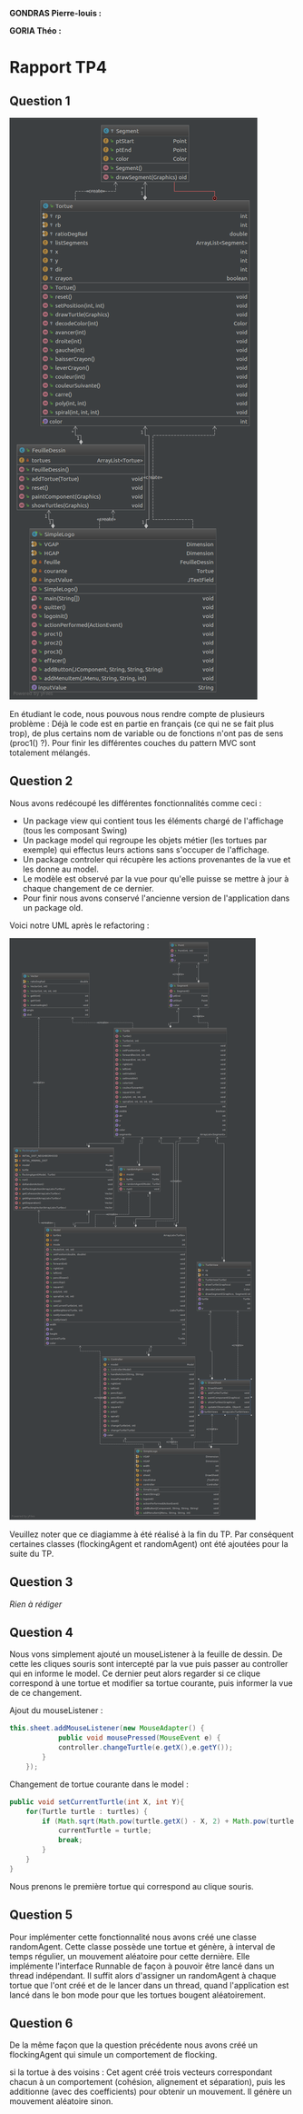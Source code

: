 **GONDRAS Pierre-louis :**

**GORIA Théo :**

# Rapport TP4

## Question 1
![first diagramme](images/first-Diagram.png)

En étudiant le code, nous pouvous nous rendre compte de plusieurs problème :
Déjà le code est en partie en français (ce qui ne se fait plus trop), de plus
certains nom de variable ou de fonctions n'ont pas de sens (proc1() ?). Pour finir les différentes
couches du pattern MVC sont totalement mélangés.

## Question 2
Nous avons redécoupé les différentes fonctionnalités comme ceci :
* Un package view qui contient tous les éléments chargé de l'affichage (tous
les composant Swing)
* Un package model qui regroupe les objets métier (les tortues par exemple)
qui effectus leurs actions sans s'occuper de l'affichage.
* Un package controler qui récupère les actions provenantes de la vue et les donne au model.
* Le modèle est observé par la vue pour qu'elle puisse se mettre à jour
à chaque changement de ce dernier.
* Pour finir nous avons conservé l'ancienne version de l'application dans un package old.

Voici notre UML après le refactoring :

![UML after refactoring](images/UML-after-refactoring.png)

Veuillez noter que ce diagiamme à été réalisé à la fin du TP.
Par conséquent certaines classes (flockingAgent et randomAgent) ont été ajoutées pour la suite du TP.

## Question 3
*Rien à rédiger*

## Question 4
Nous vons simplement ajouté un mouseListener à la feuille de dessin. De cette les cliques
souris sont intercepté par la vue puis passer au controller qui en informe le model.
Ce dernier peut alors regarder si ce clique correspond à une tortue et modifier sa tortue courante,
puis informer la vue de ce changement.

Ajout du mouseListener :
```java
this.sheet.addMouseListener(new MouseAdapter() {
            public void mousePressed(MouseEvent e) {
            controller.changeTurtle(e.getX(),e.getY());
        }
    });
```

Changement de tortue courante dans le model :
```java
public void setCurrentTurtle(int X, int Y){
    for(Turtle turtle : turtles) {
        if (Math.sqrt(Math.pow(turtle.getX() - X, 2) + Math.pow(turtle.getY() - Y, 2)) < 10) {
            currentTurtle = turtle;
            break;
        }
    }
}
```
Nous prenons le première tortue qui correspond au clique souris.

## Question 5
Pour implémenter cette fonctionnalité nous avons créé une classe randomAgent.
Cette classe possède une tortue et génère, à interval de temps régulier, un mouvement
aléatoire pour cette dernière.
Elle implémente l'interface Runnable de façon à pouvoir être lancé dans un thread indépendant.
Il suffit alors d'assigner un randomAgent à chaque tortue que l'ont créé et de le lancer dans
un thread, quand l'application est lancé dans le bon mode pour que les tortues bougent aléatoirement.

## Question 6
De la même façon que la question précédente nous avons créé un flockingAgent qui simule
un comportement de flocking.

si la tortue à des voisins :
Cet agent créé trois vecteurs correspondant chacun à un comportement (cohésion, alignement et séparation),
puis les additionne (avec des coefficients) pour obtenir un mouvement.
Il génère un mouvement aléatoire sinon.

